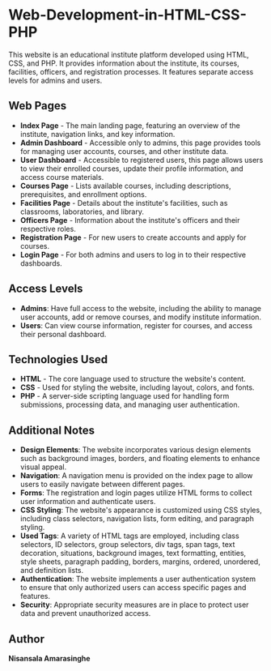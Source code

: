 # Web-Development-in-HTML-CSS-PHP
This website is an educational institute platform developed using HTML, CSS, and PHP. It provides information about the institute, its courses, facilities, officers, and registration processes. It features separate access levels for admins and users.

<h2>Web Pages</h2>
    <ul>
        <li><b>Index Page</b> - The main landing page, featuring an overview of the institute, navigation links, and key information.</li>
        <li><b>Admin Dashboard</b> - Accessible only to admins, this page provides tools for managing user accounts, courses, and other institute data.</li>
        <li><b>User Dashboard</b> - Accessible to registered users, this page allows users to view their enrolled courses, update their profile information, and access course materials.</li>
        <li><b>Courses Page</b> - Lists available courses, including descriptions, prerequisites, and enrollment options.</li>
        <li><b>Facilities Page</b> - Details about the institute's facilities, such as classrooms, laboratories, and library.</li>
        <li><b>Officers Page</b> - Information about the institute's officers and their respective roles.</li>
        <li><b>Registration Page</b> - For new users to create accounts and apply for courses.</li>
        <li><b>Login Page</b> - For both admins and users to log in to their respective dashboards.</li>
    </ul>

   <h2>Access Levels</h2>
<ul>
    <li><b>Admins</b>: Have full access to the website, including the ability to manage user accounts, add or remove courses, and modify institute information.</li>
    <li><b>Users</b>: Can view course information, register for courses, and access their personal dashboard.</li>
</ul>

<h2>Technologies Used</h2>
<ul>
    <li><b>HTML</b> - The core language used to structure the website's content.</li>
    <li><b>CSS</b> - Used for styling the website, including layout, colors, and fonts.</li>
    <li><b>PHP</b> - A server-side scripting language used for handling form submissions, processing data, and managing user authentication.</li>
</ul>

<h2>Additional Notes</h2>
<ul>
    <li><b>Design Elements</b>: The website incorporates various design elements such as background images, borders, and floating elements to enhance visual appeal.</li>
    <li><b>Navigation</b>: A navigation menu is provided on the index page to allow users to easily navigate between different pages.</li>
    <li><b>Forms</b>: The registration and login pages utilize HTML forms to collect user information and authenticate users.</li>
    <li><b>CSS Styling</b>: The website's appearance is customized using CSS styles, including class selectors, navigation lists, form editing, and paragraph styling.</li>
    <li><b>Used Tags</b>: A variety of HTML tags are employed, including class selectors, ID selectors, group selectors, div tags, span tags, text decoration, situations, background images, text formatting, entities, style sheets, paragraph padding, borders, margins, ordered, unordered, and definition lists.</li>
    <li><b>Authentication</b>: The website implements a user authentication system to ensure that only authorized users can access specific pages and features.</li>
    <li><b>Security</b>: Appropriate security measures are in place to protect user data and prevent unauthorized access.</li>
</ul>
<h2>Author</h2>
<p><strong>Nisansala Amarasinghe</strong></p>
